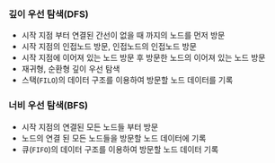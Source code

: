 ### 깊이 우선 탐색(DFS)

- 시작 지점 부터 연결된 간선이 없을 때 까지의 노드를 먼저 방문
- 시작 지점의 인접노드 방문, 인접노드의 인접노드 방문
- 시작 지점에 이어져 있는 노드 방문 후 방문한 노드의 이어져 있는 노드 방문
- 재귀형, 순환형 깊이 우선 탐색
- 스택(`FILO`)의 데이터 구조를 이용하여 방문할 노드 데이터를 기록

### 너비 우선 탐색(BFS)

- 시작 지점의 연결된 모든 노드들 부터 방문
- 노드의 연결 된 모든 노드들을 방문할 노드 데이터에 기록
- 큐(`FIFO`)의 데이터 구조를 이용하여 방문할 노드 데이터 기록
